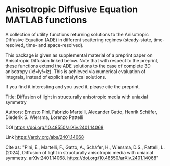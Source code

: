 # Anisotropic Diffusive Equation MATLAB functions

A collection of utility functions returning solutions to the Anisotropic Diffusive Equation (ADE) in different scattering regimes (steady-state, time-resolved, time- and space-resolved).

This package is given as supplemental material of a preprint paper on Anisotropic Diffusion linked below.
Note that with respect to the preprint, these functions extend the ADE solutions to the case of complete 3D anisotropy (lx!=ly!=lz). This is achieved via numerical evaluation of integrals, instead of explicit analytical solutions.

If you find it interesting and you used it, please cite the preprint.

Title: Diffusion of light in structurally anisotropic media with uniaxial symmetry

Authors: Ernesto Pini, Fabrizio Martelli, Alexander Gatto, Henrik Schäfer, Diederik S. Wiersma, Lorenzo Pattelli

DOI https://doi.org/10.48550/arXiv.2401.14068

Link https://arxiv.org/abs/2401.14068

Cite as: 
"Pini, E., Martelli, F., Gatto, A., Schäfer, H., Wiersma, D.S., Pattelli, L. (2024), Diffusion of light in structurally anisotropic media with uniaxial symmetry. arXiv:2401.14068. https://doi.org/10.48550/arXiv.2401.14068" 
